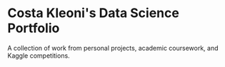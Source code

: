 # Costa Kleoni's Data Science Portfolio
A collection of work from personal projects, academic coursework, and Kaggle competitions.


